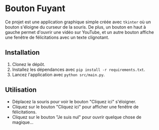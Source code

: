 # Bouton Fuyant

Ce projet est une application graphique simple créée avec `tkinter` où un bouton s'éloigne du curseur de la souris. De plus, un bouton en haut à gauche permet d'ouvrir une vidéo sur YouTube, et un autre bouton affiche une fenêtre de félicitations avec un texte clignotant.

## Installation

1. Clonez le dépôt.
2. Installez les dépendances avec `pip install -r requirements.txt`.
3. Lancez l'application avec `python src/main.py`.

## Utilisation

- Déplacez la souris pour voir le bouton "Cliquez ici" s'éloigner.
- Cliquez sur le bouton "Cliquez ici" pour afficher une fenêtre de félicitations.
- Cliquez sur le bouton "Je suis nul" pour ouvrir quelque chose de magique...
